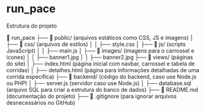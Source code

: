 # run_pace

Estrutura do projeto

📁 run_pace
├── 📂 public/ (arquivos estáticos como CSS, JS e imagens)
│ ├── 📂 css/ (arquivos de estilos)
│ │ ├── style.css
│ ├── 📂 js/ (scripts JavaScript)
│ │ ├── main.js
│ ├── 📂 images/ (imagens para o carrossel e ícones)
│ │ ├── banner1.jpg
│ │ ├── banner2.jpg
├── 📂 views/ (páginas do site)
│ ├── index.html (página inicial com navbar, carrossel e tabela de corridas)
│ ├── detalhes.html (página para informações detalhadas de uma corrida específica)
├── 📂 backend/ (código do backend, caso use Node.js ou PHP)
│ ├── server.js (servidor caso use Node.js)
│ ├── database.sql (arquivo SQL para criar a estrutura do banco de dados)
├── 📜 README.md (documentação do projeto)
├── 📜 .gitignore (para ignorar arquivos desnecessários no GitHub)
